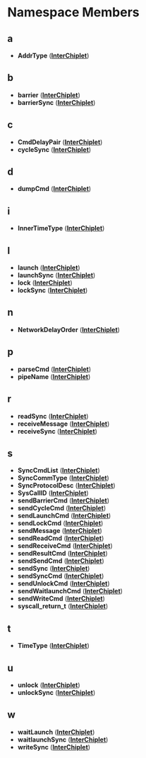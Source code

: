 # Namespace Members


## a

* **AddrType** ([**InterChiplet**](namespaceInterChiplet.md))


## b

* **barrier** ([**InterChiplet**](namespaceInterChiplet.md))
* **barrierSync** ([**InterChiplet**](namespaceInterChiplet.md))


## c

* **CmdDelayPair** ([**InterChiplet**](namespaceInterChiplet.md))
* **cycleSync** ([**InterChiplet**](namespaceInterChiplet.md))


## d

* **dumpCmd** ([**InterChiplet**](namespaceInterChiplet.md))


## i

* **InnerTimeType** ([**InterChiplet**](namespaceInterChiplet.md))


## l

* **launch** ([**InterChiplet**](namespaceInterChiplet.md))
* **launchSync** ([**InterChiplet**](namespaceInterChiplet.md))
* **lock** ([**InterChiplet**](namespaceInterChiplet.md))
* **lockSync** ([**InterChiplet**](namespaceInterChiplet.md))


## n

* **NetworkDelayOrder** ([**InterChiplet**](namespaceInterChiplet.md))


## p

* **parseCmd** ([**InterChiplet**](namespaceInterChiplet.md))
* **pipeName** ([**InterChiplet**](namespaceInterChiplet.md))


## r

* **readSync** ([**InterChiplet**](namespaceInterChiplet.md))
* **receiveMessage** ([**InterChiplet**](namespaceInterChiplet.md))
* **receiveSync** ([**InterChiplet**](namespaceInterChiplet.md))


## s

* **SyncCmdList** ([**InterChiplet**](namespaceInterChiplet.md))
* **SyncCommType** ([**InterChiplet**](namespaceInterChiplet.md))
* **SyncProtocolDesc** ([**InterChiplet**](namespaceInterChiplet.md))
* **SysCallID** ([**InterChiplet**](namespaceInterChiplet.md))
* **sendBarrierCmd** ([**InterChiplet**](namespaceInterChiplet.md))
* **sendCycleCmd** ([**InterChiplet**](namespaceInterChiplet.md))
* **sendLaunchCmd** ([**InterChiplet**](namespaceInterChiplet.md))
* **sendLockCmd** ([**InterChiplet**](namespaceInterChiplet.md))
* **sendMessage** ([**InterChiplet**](namespaceInterChiplet.md))
* **sendReadCmd** ([**InterChiplet**](namespaceInterChiplet.md))
* **sendReceiveCmd** ([**InterChiplet**](namespaceInterChiplet.md))
* **sendResultCmd** ([**InterChiplet**](namespaceInterChiplet.md))
* **sendSendCmd** ([**InterChiplet**](namespaceInterChiplet.md))
* **sendSync** ([**InterChiplet**](namespaceInterChiplet.md))
* **sendSyncCmd** ([**InterChiplet**](namespaceInterChiplet.md))
* **sendUnlockCmd** ([**InterChiplet**](namespaceInterChiplet.md))
* **sendWaitlaunchCmd** ([**InterChiplet**](namespaceInterChiplet.md))
* **sendWriteCmd** ([**InterChiplet**](namespaceInterChiplet.md))
* **syscall\_return\_t** ([**InterChiplet**](namespaceInterChiplet.md))


## t

* **TimeType** ([**InterChiplet**](namespaceInterChiplet.md))


## u

* **unlock** ([**InterChiplet**](namespaceInterChiplet.md))
* **unlockSync** ([**InterChiplet**](namespaceInterChiplet.md))


## w

* **waitLaunch** ([**InterChiplet**](namespaceInterChiplet.md))
* **waitlaunchSync** ([**InterChiplet**](namespaceInterChiplet.md))
* **writeSync** ([**InterChiplet**](namespaceInterChiplet.md))

